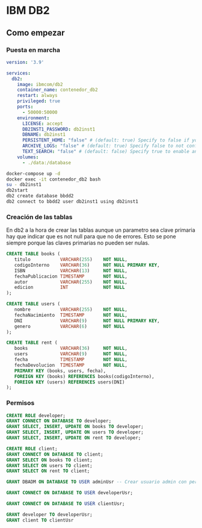 # IBM DB2

## Como empezar

### Puesta en marcha

```yml
version: '3.9'

services:
  db2:
    image: ibmcom/db2
    container_name: contenedor_db2
    restart: always
    privileged: true
    ports:
      - 50000:50000
    environment:
      LICENSE: accept
      DB2INST1_PASSWORD: db2inst1
      DBNAME: db2inst1
      PERSISTENT_HOME: "false" # (default: true) Specify to false if you are running Docker for Windows.
      ARCHIVE_LOGS: "false" # (default: true) Specify false to not configure log archiving (reduces start up time)
      TEXT_SEARCH: "false" # (default: false) Specify true to enable and configure text search
    volumes:
      - ./data:/database

```

```bash
docker-compose up -d
docker exec -it contenedor_db2 bash
su - db2inst1
db2start
db2 create database bbdd2
db2 connect to bbdd2 user db2inst1 using db2inst1
```

### Creación de las tablas
En db2 a la hora de crear las tablas aunque un parametro sea
clave primaria hay que indicar que es not null para que no 
de errores. Esto se pone siempre porque las claves primarias
no pueden ser nulas.

```sql
CREATE TABLE books (
   titulo           VARCHAR(255)    NOT NULL,
   codigoInterno    VARCHAR(36)     NOT NULL PRIMARY KEY,
   ISBN             VARCHAR(13)     NOT NULL,
   fechaPublicacion TIMESTAMP       NOT NULL,
   autor            VARCHAR(255)    NOT NULL,
   edicion          INT             NOT NULL
);
```

```sql
CREATE TABLE users (
   nombre           VARCHAR(255)    NOT NULL,
   fechaNacimiento  TIMESTAMP       NOT NULL,
   DNI              VARCHAR(9)      NOT NULL PRIMARY KEY,
   genero           VARCHAR(6)      NOT NULL
);
```

```sql
CREATE TABLE rent (
   books            VARCHAR(36)		NOT NULL,
   users            VARCHAR(9)		NOT NULL,
   fecha            TIMESTAMP 		NOT NULL,
   fechaDevolucion  TIMESTAMP       NOT NULL,
   PRIMARY KEY (books, users, fecha),
   FOREIGN KEY (books) REFERENCES books(codigoInterno),
   FOREIGN KEY (users) REFERENCES users(DNI)
);
```

### Permisos

```sql
CREATE ROLE developer;
GRANT CONNECT ON DATABASE TO developer;
GRANT SELECT, INSERT, UPDATE ON books TO developer;
GRANT SELECT, INSERT, UPDATE ON users TO developer;
GRANT SELECT, INSERT, UPDATE ON rent TO developer;
```

```sql
CREATE ROLE client;
GRANT CONNECT ON DATABASE TO client;
GRANT SELECT ON books TO client;
GRANT SELECT ON users TO client;
GRANT SELECT ON rent TO client;
```

```sql
GRANT DBADM ON DATABASE TO USER adminUsr -- Crear usuario admin con permisos de administrador
```
```sql
GRANT CONNECT ON DATABASE TO USER developerUsr;
```
```sql
GRANT CONNECT ON DATABASE TO USER clientUsr;
```
```sql
GRANT developer TO developerUsr;
GRANT client TO clientUsr
```
